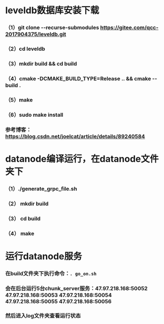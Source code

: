 # leveldb数据库安装下载
### （1）git clone --recurse-submodules https://gitee.com/qcc-2017904375/leveldb.git
### （2）cd leveldb
### （3）mkdir build && cd build
### （4）cmake -DCMAKE_BUILD_TYPE=Release .. && cmake --build .
### （5）make
### （6）sudo make install

###  参考博客：https://blog.csdn.net/joelcat/article/details/89240584

# datanode编译运行，在datanode文件夹下
###  （1）./generate_grpc_file.sh
###  （2） mkdir build
###  （3） cd build
###  （4） make

# 运行datanode服务
### 在build文件夹下执行命令：`. go_on.sh`
### 会在后台运行5台chunk_server服务：47.97.218.168:50052 47.97.218.168:50053 47.97.218.168:50054 47.97.218.168:50055 47.97.218.168:50056 
### 然后进入log文件夹查看运行状态


